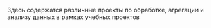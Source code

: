 Здесь содержатся различные проекты по обработке, агрегации и анализу данных в рамках учебных проектов
